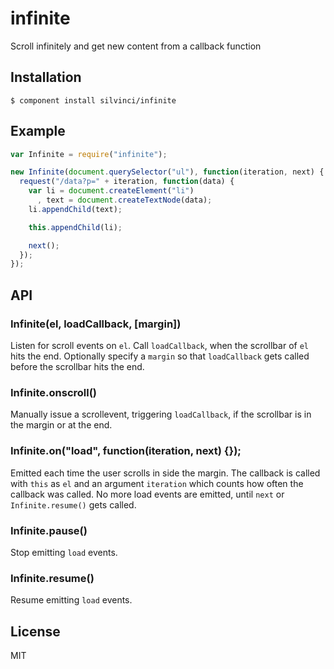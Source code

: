 # infinite

  Scroll infinitely and get new content from a callback function

## Installation

```
$ component install silvinci/infinite
```
## Example

```javascript
var Infinite = require("infinite");

new Infinite(document.querySelector("ul"), function(iteration, next) {
  request("/data?p=" + iteration, function(data) {
    var li = document.createElement("li")
      , text = document.createTextNode(data);
    li.appendChild(text);

    this.appendChild(li);

    next();
  });
});
```

## API

### Infinite(el, loadCallback, [margin])

  Listen for scroll events on `el`. Call `loadCallback`, when the
  scrollbar of `el` hits the end. Optionally specify a `margin`
  so that `loadCallback` gets called before the scrollbar hits
  the end.

### Infinite.onscroll()

  Manually issue a scrollevent, triggering `loadCallback`, if the
  scrollbar is in the margin or at the end.

### Infinite.on("load", function(iteration, next) {});

  Emitted each time the user scrolls in side the margin.
  The callback is called with `this` as `el` and an argument
  `iteration` which counts how often the callback was called.
  No more load events are emitted, until `next` or
  `Infinite.resume()` gets called.

### Infinite.pause()

  Stop emitting `load` events.

### Infinite.resume()

  Resume emitting `load` events.

## License

  MIT
